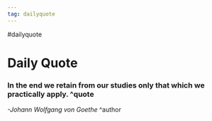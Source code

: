 ```yaml
---
tag: dailyquote
---
```


#dailyquote

# Daily Quote

### In the end we retain from our studies only that which we practically apply. ^quote
*-Johann Wolfgang von Goethe* ^author
